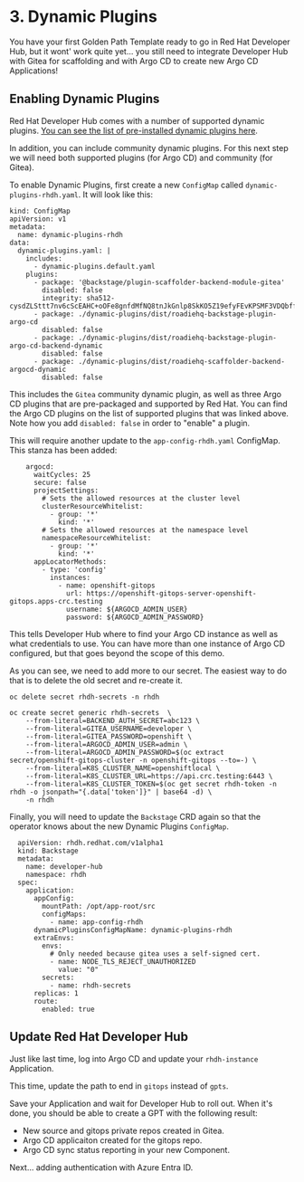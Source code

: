 # 3. Dynamic Plugins

You have your first Golden Path Template ready to go in Red Hat Developer Hub, but it wont' work quite yet... you still need to integrate Developer Hub with Gitea for scaffolding and with Argo CD to create new Argo CD Applications!

## Enabling Dynamic Plugins

Red Hat Developer Hub comes with a number of supported dynamic plugins.  [You can see the list of pre-installed dynamic plugins here](https://access.redhat.com/documentation/en-us/red_hat_developer_hub/1.1/html/administration_guide_for_red_hat_developer_hub/rhdh-installing-dynamic-plugins#con-preinstalled-dynamic-plugins).

In addition, you can include community dynamic plugins.  For this next step we will need both supported plugins (for Argo CD) and community (for Gitea).

To enable Dynamic Plugins, first create a new `ConfigMap` called `dynamic-plugins-rhdh.yaml`.  It will look like this:

```
kind: ConfigMap
apiVersion: v1
metadata:
  name: dynamic-plugins-rhdh
data:
  dynamic-plugins.yaml: |
    includes:
      - dynamic-plugins.default.yaml
    plugins:
      - package: '@backstage/plugin-scaffolder-backend-module-gitea'
        disabled: false
        integrity: sha512-cysdZLSttt7nv6cScEAHC+oOFe8gnfdMfNQ8tnJkGnlp8SkKO5Z19efyFEvKPSMF3VDQbffE0kz1vIyM+l9HZA==
      - package: ./dynamic-plugins/dist/roadiehq-backstage-plugin-argo-cd
        disabled: false
      - package: ./dynamic-plugins/dist/roadiehq-backstage-plugin-argo-cd-backend-dynamic
        disabled: false
      - package: ./dynamic-plugins/dist/roadiehq-scaffolder-backend-argocd-dynamic
        disabled: false
```

This includes the `Gitea` community dynamic plugin, as well as three Argo CD plugins that are pre-packaged and supported by Red Hat.  You can find the Argo CD plugins on the list of supported plugins that was linked above.  Note how you add `disabled: false` in order to "enable" a plugin.

This will require another update to the `app-config-rhdh.yaml` ConfigMap.  This stanza has been added:

```
    argocd:
      waitCycles: 25
      secure: false
      projectSettings:
        # Sets the allowed resources at the cluster level
        clusterResourceWhitelist:
          - group: '*'
            kind: '*'
        # Sets the allowed resources at the namespace level
        namespaceResourceWhitelist:
          - group: '*'
            kind: '*'
      appLocatorMethods:
        - type: 'config'
          instances:
            - name: openshift-gitops
              url: https://openshift-gitops-server-openshift-gitops.apps-crc.testing
              username: ${ARGOCD_ADMIN_USER}
              password: ${ARGOCD_ADMIN_PASSWORD}
```

This tells Developer Hub where to find your Argo CD instance as well as what credentials to use.  You can have more than one instance of Argo CD configured, but that goes beyond the scope of this demo.

As you can see, we need to add more to our secret.  The easiest way to do that is to delete the old secret and re-create it.

```
oc delete secret rhdh-secrets -n rhdh

oc create secret generic rhdh-secrets  \
    --from-literal=BACKEND_AUTH_SECRET=abc123 \
    --from-literal=GITEA_USERNAME=developer \
    --from-literal=GITEA_PASSWORD=openshift \
    --from-literal=ARGOCD_ADMIN_USER=admin \
    --from-literal=ARGOCD_ADMIN_PASSWORD=$(oc extract secret/openshift-gitops-cluster -n openshift-gitops --to=-) \
    --from-literal=K8S_CLUSTER_NAME=openshiftlocal \
    --from-literal=K8S_CLUSTER_URL=https://api.crc.testing:6443 \
    --from-literal=K8S_CLUSTER_TOKEN=$(oc get secret rhdh-token -n rhdh -o jsonpath="{.data['token']}" | base64 -d) \
    -n rhdh
```

Finally, you will need to update the `Backstage` CRD again so that the operator knows about the new Dynamic Plugins `ConfigMap`.

```
  apiVersion: rhdh.redhat.com/v1alpha1
  kind: Backstage
  metadata:
    name: developer-hub
    namespace: rhdh
  spec:
    application:
      appConfig:
        mountPath: /opt/app-root/src
        configMaps:
          - name: app-config-rhdh
      dynamicPluginsConfigMapName: dynamic-plugins-rhdh
      extraEnvs:
        envs:
          # Only needed because gitea uses a self-signed cert.
          - name: NODE_TLS_REJECT_UNAUTHORIZED
            value: "0"
        secrets:
          - name: rhdh-secrets
      replicas: 1
      route:
        enabled: true
```

## Update Red Hat Developer Hub

Just like last time, log into Argo CD and update your `rhdh-instance` Application.

This time, update the path to end in `gitops` instead of `gpts`.

Save your Application and wait for Developer Hub to roll out.  When it's done, you should be able to create a GPT with the following result:
* New source and gitops private repos created in Gitea.
* Argo CD applicaiton created for the gitops repo.
* Argo CD sync status reporting in your new Component.

Next... adding authentication with Azure Entra ID.